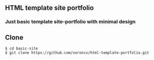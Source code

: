 ## HTML template site portfolio
### Just basic template site-portfolio with minimal design
## Clone
```
$ cd basic-site
$ git clone https://github.com/voroncv/html-template-portfolio.git
```
